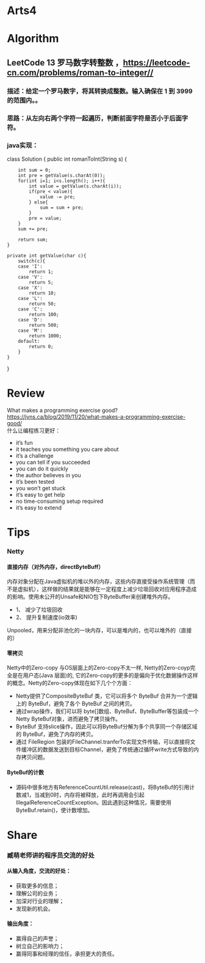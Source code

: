 Arts4
===

# Algorithm
## LeetCode 13 罗马数字转整数 ，<https://leetcode-cn.com/problems/roman-to-integer//>
### 描述：给定一个罗马数字，将其转换成整数。输入确保在 1 到 3999 的范围内。。
### 思路：从左向右两个字符一起遍历，判断前面字符是否小于后面字符。
### java实现：
class Solution {
    public int romanToInt(String s) {
    	
    	int sum = 0;
    	int pre = getValue(s.charAt(0));
    	for(int i=1; i<s.length(); i++){
    		int value = getValue(s.charAt(i));
    		if(pre < value){
    			value -= pre;
    		} else{
    			sum = sum + pre;
    		}
    		pre = value;
    	}
    	sum += pre;
    	
    	return sum;
    }
    
    private int getValue(char c){
    	switch(c){
    	case 'I':
    		return 1;
    	case 'V':
    		return 5;
    	case 'X':
    		return 10;
    	case 'L':
    		return 50;
    	case 'C':
    		return 100;
    	case 'D':
    		return 500;
    	case 'M':
    		return 1000;
    	default:
    		return 0;
    	}
    }
}

# Review
What makes a programming exercise good?  
<https://jvns.ca/blog/2019/11/20/what-makes-a-programming-exercise-good/>  
什么让编程练习更好：  
- it’s fun  
- it teaches you something you care about
- it’s a challenge
- you can tell if you succeeded
- you can do it quickly
- the author believes in you
- it’s been tested
- you won’t get stuck
- it’s easy to get help
- no time-consuming setup required
- it’s easy to extend

# Tips
### Netty
#### 直接内存（对外内存，directByteBuff）
内存对象分配在Java虚拟机的堆以外的内存，这些内存直接受操作系统管理（而不是虚拟机），这样做的结果就是能够在一定程度上减少垃圾回收对应用程序造成的影响。使用未公开的Unsafe和NIO包下ByteBuffer来创建堆外内存。
 - 1、	减少了垃圾回收
 - 2、	提升复制速度(io效率)

Unpooled，用来分配非池化的一块内存，可以是堆内的，也可以堆外的（直接的）

#### 零拷贝
Netty中的Zero-copy 与OS层面上的Zero-copy不太一样, Netty的Zero-coyp完全是在用户态(Java 层面)的, 它的Zero-copy的更多的是偏向于优化数据操作这样的概念。Netty的Zero-copy体现在如下几个个方面：
 - Netty提供了CompositeByteBuf 类，它可以将多个 ByteBuf 合并为一个逻辑上的 ByteBuf，避免了各个 ByteBuf 之间的拷贝。
 - 通过wrap操作，我们可以将 byte[]数组、ByteBuf、ByteBuffer等包装成一个Netty ByteBuf对象，进而避免了拷贝操作。
 - ByteBuf 支持slice操作，因此可以将ByteBuf分解为多个共享同一个存储区域的 ByteBuf，避免了内存的拷贝。
 - 通过 FileRegion 包装的FileChannel.tranferTo实现文件传输，可以直接将文件缓冲区的数据发送到目标Channel，避免了传统通过循环write方式导致的内存拷贝问题。

#### ByteBuf的计数
 - 源码中很多地方有ReferenceCountUtil.release(cast)，将ByteBuf的引用计数减1，当减到0时，内存将被释放，此时再调用会引起IllegalReferenceCountException。因此遇到这种情况，需要使用ByteBuf.retain()，使计数增加。


# Share
### 臧萌老师讲的程序员交流的好处
#### 从输入角度，交流的好处：
 - 获取更多的信息；
 - 理解公司的业务；
 - 加深对行业的理解；
 - 发现新的机会。
#### 输出角度：
 - 赢得自己的声誉；
 - 树立自己的影响力；
 - 赢得同事和经理的信任，承担更大的责任。

